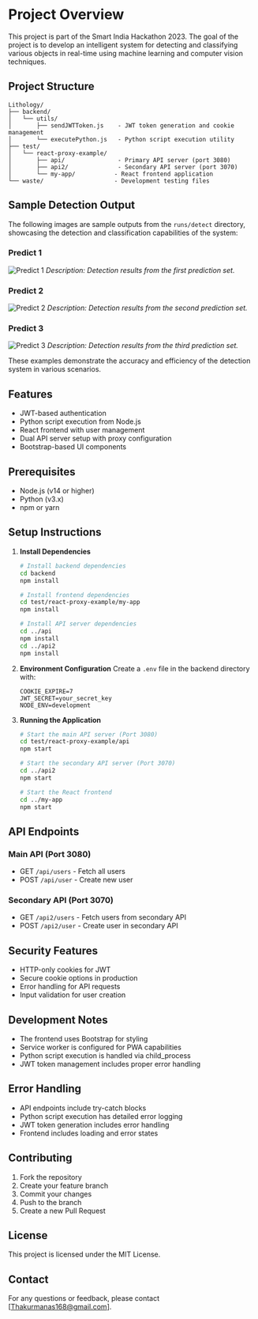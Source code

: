 # Project Overview
This project is part of the Smart India Hackathon 2023. The goal of the project is to develop an intelligent system for detecting and classifying various objects in real-time using machine learning and computer vision techniques.

## Project Structure
```
Lithology/
├── backend/
│   └── utils/
│       ├── sendJWTToken.js    - JWT token generation and cookie management
│       └── executePython.js   - Python script execution utility
├── test/
│   └── react-proxy-example/
│       ├── api/               - Primary API server (port 3080)
│       ├── api2/              - Secondary API server (port 3070)
│       └── my-app/           - React frontend application
└── waste/                    - Development testing files
```

## Sample Detection Output

The following images are sample outputs from the `runs/detect` directory, showcasing the detection and classification capabilities of the system:

### Predict 1
![Predict 1](runs/detect/predict/1.jpg)
*Description: Detection results from the first prediction set.*

### Predict 2
![Predict 2](runs/detect/predict2/2.jpg)
*Description: Detection results from the second prediction set.*

### Predict 3
![Predict 3](runs/detect/predict3/3.jpg)
*Description: Detection results from the third prediction set.*

These examples demonstrate the accuracy and efficiency of the detection system in various scenarios.

## Features
- JWT-based authentication
- Python script execution from Node.js
- React frontend with user management
- Dual API server setup with proxy configuration
- Bootstrap-based UI components

## Prerequisites
- Node.js (v14 or higher)
- Python (v3.x)
- npm or yarn

## Setup Instructions

1. **Install Dependencies**
   ```bash
   # Install backend dependencies
   cd backend
   npm install

   # Install frontend dependencies
   cd test/react-proxy-example/my-app
   npm install

   # Install API server dependencies
   cd ../api
   npm install
   cd ../api2
   npm install
   ```

2. **Environment Configuration**
   Create a `.env` file in the backend directory with:
   ```
   COOKIE_EXPIRE=7
   JWT_SECRET=your_secret_key
   NODE_ENV=development
   ```

3. **Running the Application**
   ```bash
   # Start the main API server (Port 3080)
   cd test/react-proxy-example/api
   npm start

   # Start the secondary API server (Port 3070)
   cd ../api2
   npm start

   # Start the React frontend
   cd ../my-app
   npm start
   ```

## API Endpoints

### Main API (Port 3080)
- GET `/api/users` - Fetch all users
- POST `/api/user` - Create new user

### Secondary API (Port 3070)
- GET `/api2/users` - Fetch users from secondary API
- POST `/api2/user` - Create user in secondary API

## Security Features
- HTTP-only cookies for JWT
- Secure cookie options in production
- Error handling for API requests
- Input validation for user creation

## Development Notes
- The frontend uses Bootstrap for styling
- Service worker is configured for PWA capabilities
- Python script execution is handled via child_process
- JWT token management includes proper error handling

## Error Handling
- API endpoints include try-catch blocks
- Python script execution has detailed error logging
- JWT token generation includes error handling
- Frontend includes loading and error states

## Contributing
1. Fork the repository
2. Create your feature branch
3. Commit your changes
4. Push to the branch
5. Create a new Pull Request

## License
This project is licensed under the MIT License.

## Contact
For any questions or feedback, please contact [Thakurmanas168@gmail.com].

